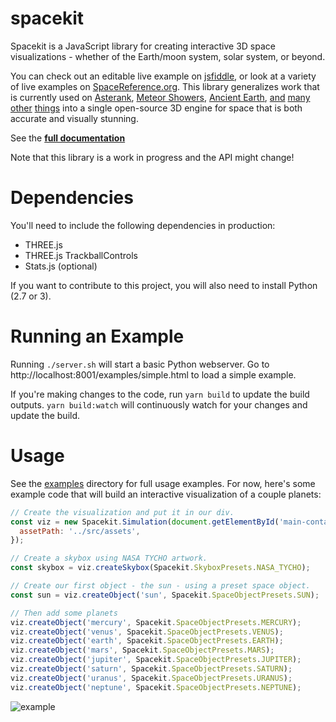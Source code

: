 # spacekit

Spacekit is a JavaScript library for creating interactive 3D space visualizations - whether of the Earth/moon system, solar system, or beyond.

You can check out an editable live example on [jsfiddle](https://jsfiddle.net/typpo/x9nv8jg0/2/), or look at a variety of live examples on [SpaceReference.org](https://www.spacereference.org/solar-system#ob=2001-einstein-1973-eb,7672-hawking-1995-uo2,2709-sagan-1982-fh).  This library generalizes work that is currently used on [Asterank](http://www.asterank.com/), [Meteor Showers](https://www.meteorshowers.org/), [Ancient Earth](http://dinosaurpictures.org/ancient-earth), [and](http://www.ianww.com/ceres/) [many](http://www.asterank.com/exoplanets) [other](http://www.ianww.com/pluto/) [things](http://www.ianww.com/moonviz/) into a single open-source 3D engine for space that is both accurate and visually stunning.

See the **[full documentation](https://typpo.github.io/spacekit/)**

Note that this library is a work in progress and the API might change!

# Dependencies

You'll need to include the following dependencies in production:

  - THREE.js
  - THREE.js TrackballControls
  - Stats.js (optional)

If you want to contribute to this project, you will also need to install Python (2.7 or 3).

# Running an Example

Running `./server.sh` will start a basic Python webserver.  Go to http://localhost:8001/examples/simple.html to load a simple example.

If you're making changes to the code, run `yarn build` to update the build outputs.  `yarn build:watch` will continuously watch for your changes and update the build.

# Usage

See the [examples](https://github.com/typpo/spacekit/tree/master/examples) directory for full usage examples.  For now, here's some example code that will build an interactive visualization of a couple planets:

```javascript
// Create the visualization and put it in our div.
const viz = new Spacekit.Simulation(document.getElementById('main-container'), {
  assetPath: '../src/assets',
});

// Create a skybox using NASA TYCHO artwork.
const skybox = viz.createSkybox(Spacekit.SkyboxPresets.NASA_TYCHO);

// Create our first object - the sun - using a preset space object.
const sun = viz.createObject('sun', Spacekit.SpaceObjectPresets.SUN);

// Then add some planets
viz.createObject('mercury', Spacekit.SpaceObjectPresets.MERCURY);
viz.createObject('venus', Spacekit.SpaceObjectPresets.VENUS);
viz.createObject('earth', Spacekit.SpaceObjectPresets.EARTH);
viz.createObject('mars', Spacekit.SpaceObjectPresets.MARS);
viz.createObject('jupiter', Spacekit.SpaceObjectPresets.JUPITER);
viz.createObject('saturn', Spacekit.SpaceObjectPresets.SATURN);
viz.createObject('uranus', Spacekit.SpaceObjectPresets.URANUS);
viz.createObject('neptune', Spacekit.SpaceObjectPresets.NEPTUNE);
```

![example](https://i.imgur.com/WseTJidl.jpg)
